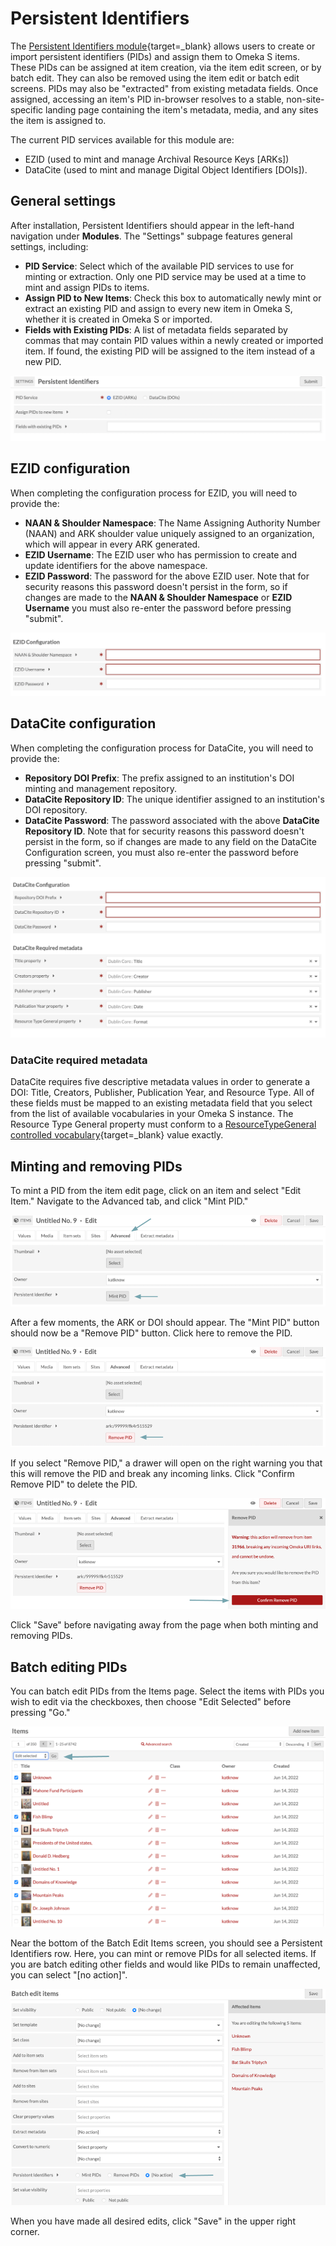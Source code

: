 # Persistent Identifiers 

The [Persistent Identifiers module](https://omeka.org/s/modules/PersistentIdentifiers/){target=_blank} allows users to create or import persistent identifiers (PIDs) and assign them to Omeka S items. These PIDs can be assigned at item creation, via the item edit screen, or by batch edit. They can also be removed using the item edit or batch edit screens. PIDs may also be "extracted" from existing metadata fields. Once assigned, accessing an item's PID in-browser resolves to a stable, non-site-specific landing page containing the item's metadata, media, and any sites the item is assigned to.

The current PID services available for this module are:

+ EZID (used to mint and manage Archival Resource Keys [ARKs])
+ DataCite (used to mint and manage Digital Object Identifiers [DOIs]).

## General settings

After installation, Persistent Identifiers should appear in the left-hand navigation under **Modules**. The "Settings" subpage features general settings, including:

+ **PID Service**: Select which of the available PID services to use for minting or extraction. Only one PID service may be used at a time to mint and assign PIDs to items. 
+ **Assign PID to New Items**: Check this box to automatically newly mint or extract an existing PID and assign to every new item in Omeka S, whether it is created in Omeka S or imported.
+ **Fields with Existing PIDs**: A list of metadata fields separated by commas that may contain PID values within a newly created or imported item. If found, the existing PID will be assigned to the item instead of a new PID.

![Configuration options for general settings](../modules/modulesfiles/PID_settings.png)

## EZID configuration

When completing the configuration process for EZID, you will need to provide the:

+ **NAAN & Shoulder Namespace**: The Name Assigning Authority Number (NAAN) and ARK shoulder value uniquely assigned to an organization, which will appear in every ARK generated. 
+ **EZID Username**: The EZID user who has permission to create and update identifiers for the above namespace. 
+ **EZID Password**: The password for the above EZID user. Note that for security reasons this password doesn't persist in the form, so if changes are made to the **NAAN & Shoulder Namespace** or **EZID Username** you must also re-enter the password before pressing "submit".

![EZID specific configuration options](../modules/modulesfiles/PID_EZIDconfig.png)

## DataCite configuration

When completing the configuration process for DataCite, you will need to provide the:

+ **Repository DOI Prefix**: The prefix assigned to an institution's DOI minting and management repository. 
+ **DataCite Repository ID**: The unique identifier assigned to an institution's DOI repository. 
+ **DataCite Password**: The password associated with the above **DataCite Repository ID**. Note that for security reasons this password doesn't persist in the form, so if changes are made to any field on the DataCite Configuration screen, you must also re-enter the password before pressing "submit".

![DataCite specific configuration options](../modules/modulesfiles/PID_DataCiteconfig.png)

### DataCite required metadata

DataCite requires five descriptive metadata values in order to generate a DOI: Title, Creators, Publisher, Publication Year, and Resource Type. All of these fields must be mapped to an existing metadata field that you select from the list of available vocabularies in your Omeka S instance. The Resource Type General property must conform to a [ResourceTypeGeneral controlled vocabulary](https://support.datacite.org/docs/datacite-metadata-schema-v44-mandatory-properties#101-resourcetypegeneral){target=_blank} value exactly.

## Minting and removing PIDs

To mint a PID from the item edit page, click on an item and select "Edit Item." Navigate to the Advanced tab, and click "Mint PID." 

![Minting PIDs via Edit Item Advanced tab](../modules/modulesfiles/PID_mint.png)

After a few moments, the ARK or DOI should appear. The "Mint PID" button should now be a "Remove PID" button. Click here to remove the PID.

![Removing PIDs via Edit Item Advanced tab](../modules/modulesfiles/PID_remove.png)

If you select "Remove PID," a drawer will open on the right warning you that this will remove the PID and break any incoming links. Click "Confirm Remove PID" to delete the PID.

![Drawer asking to confirm PID removal](../modules/modulesfiles/PID_confirmremove.png)

Click "Save" before navigating away from the page when both minting and removing PIDs.

## Batch editing PIDs

You can batch edit PIDs from the Items page. Select the items with PIDs you wish to edit via the checkboxes, then choose "Edit Selected" before pressing "Go."

![Accessing batch edit from Items page](../modules/modulesfiles/PID_batcheditgo.png)

Near the bottom of the Batch Edit Items screen, you should see a Persistent Identifiers row. Here, you can mint or remove PIDs for all selected items. If you are batch editing other fields and would like PIDs to remain unaffected, you can select "[no action]".

![Batch edit items options](../modules/modulesfiles/PID_batchoptions.png)

When you have made all desired edits, click "Save" in the upper right corner.
